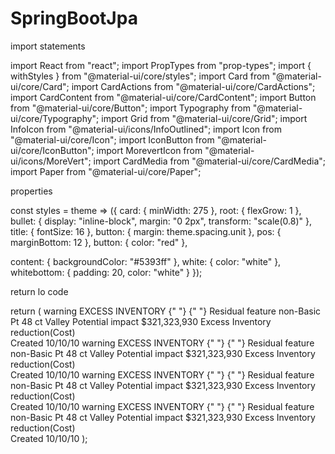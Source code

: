 # SpringBootJpa


import statements 

import React from "react";
import PropTypes from "prop-types";
import { withStyles } from "@material-ui/core/styles";
import Card from "@material-ui/core/Card";
import CardActions from "@material-ui/core/CardActions";
import CardContent from "@material-ui/core/CardContent";
import Button from "@material-ui/core/Button";
import Typography from "@material-ui/core/Typography";
import Grid from "@material-ui/core/Grid";
import InfoIcon from "@material-ui/icons/InfoOutlined";
import Icon from "@material-ui/core/Icon";
import IconButton from "@material-ui/core/IconButton";
import MorevertIcon from "@material-ui/icons/MoreVert";
import CardMedia from "@material-ui/core/CardMedia";
import Paper from "@material-ui/core/Paper";


properties

const styles = theme => ({
  card: {
    minWidth: 275
  },
  root: {
    flexGrow: 1
  },
  bullet: {
    display: "inline-block",
    margin: "0 2px",
    transform: "scale(0.8)"
  },
  title: {
    fontSize: 16
  },
  button: {
    margin: theme.spacing.unit
  },
  pos: {
    marginBottom: 12
  },
  button: {
    color: "red"
  },

  content: {
    backgroundColor: "#5393ff"
  },
  white: {
    color: "white"
  },
  whitebottom: {
    padding: 20,
    color: "white"
  }
});




return lo code

return (
    <Grid container className={classes.root} spacing={16}>
      <Grid item xs={3}>
        <Card className={classes.card}>
          <CardContent>
            <Typography className={classes.title}>
              <Icon className={classes.button}>warning</Icon> EXCESS INVENTORY
              <IconButton color="primary">
                {" "}
                <InfoIcon />{" "}
              </IconButton>
              <IconButton color="primary">
                <MorevertIcon />
              </IconButton>
            </Typography>
            <Typography variant="h5" gutterBottom>
              Residual feature non-Basic
            </Typography>
            <Typography component="p">Pt 48 ct Valley</Typography>
          </CardContent>
          <CardActions className={classes.content}>
            <Grid container>
              <Grid item xs={12}>
                <Typography
                  gutterBottom
                  align="left"
                  variant="h6"
                  className={classes.white}
                >
                  Potential impact
                </Typography>
                <Typography
                  gutterBottom
                  align="left"
                  variant="h5"
                  className={classes.white}
                >
                  $321,323,930
                </Typography>
                <Typography
                  gutterBottom
                  align="left"
                  variant="body1"
                  className={classes.white}
                >
                  Excess Inventory reduction(Cost)
                  <br />
                </Typography>
                <Typography
                  gutterBottom
                  align="right"
                  variant="body2"
                  className={classes.whitebottom}
                >
                  Created 10/10/10
                </Typography>
              </Grid>
            </Grid>
          </CardActions>
        </Card>
      </Grid>
      <Grid item xs={3}>
        <Card className={classes.card}>
          <CardContent>
            <Typography className={classes.title}>
              <Icon className={classes.button}>warning</Icon> EXCESS INVENTORY
              <IconButton color="primary">
                {" "}
                <InfoIcon />{" "}
              </IconButton>
              <IconButton color="primary">
                <MorevertIcon />
              </IconButton>
            </Typography>
            <Typography variant="h5" gutterBottom>
              Residual feature non-Basic
            </Typography>
            <Typography component="p">Pt 48 ct Valley</Typography>
          </CardContent>
          <CardActions className={classes.content}>
            <Grid container>
              <Grid item xs={12}>
                <Typography
                  gutterBottom
                  align="left"
                  variant="h6"
                  className={classes.white}
                >
                  Potential impact
                </Typography>
                <Typography
                  gutterBottom
                  align="left"
                  variant="h5"
                  className={classes.white}
                >
                  $321,323,930
                </Typography>
                <Typography
                  gutterBottom
                  align="left"
                  variant="body1"
                  className={classes.white}
                >
                  Excess Inventory reduction(Cost)
                  <br />
                </Typography>
                <Typography
                  gutterBottom
                  align="right"
                  variant="body2"
                  className={classes.whitebottom}
                >
                  Created 10/10/10
                </Typography>
              </Grid>
            </Grid>
          </CardActions>
        </Card>
      </Grid>
      <Grid item xs={3}>
        <Card className={classes.card}>
          <CardContent>
            <Typography className={classes.title}>
              <Icon className={classes.button}>warning</Icon> EXCESS INVENTORY
              <IconButton color="primary">
                {" "}
                <InfoIcon />{" "}
              </IconButton>
              <IconButton color="primary">
                <MorevertIcon />
              </IconButton>
            </Typography>
            <Typography variant="h5" gutterBottom>
              Residual feature non-Basic
            </Typography>
            <Typography component="p">Pt 48 ct Valley</Typography>
          </CardContent>
          <CardActions className={classes.content}>
            <Grid container>
              <Grid item xs={12}>
                <Typography
                  gutterBottom
                  align="left"
                  variant="h6"
                  className={classes.white}
                >
                  Potential impact
                </Typography>
                <Typography
                  gutterBottom
                  align="left"
                  variant="h5"
                  className={classes.white}
                >
                  $321,323,930
                </Typography>
                <Typography
                  gutterBottom
                  align="left"
                  variant="body1"
                  className={classes.white}
                >
                  Excess Inventory reduction(Cost)
                  <br />
                </Typography>
                <Typography
                  gutterBottom
                  align="right"
                  variant="body2"
                  className={classes.whitebottom}
                >
                  Created 10/10/10
                </Typography>
              </Grid>
            </Grid>
          </CardActions>
        </Card>
      </Grid>
      <Grid item xs={3}>
        <Card className={classes.card}>
          <CardContent>
            <Typography className={classes.title}>
              <Icon className={classes.button}>warning</Icon> EXCESS INVENTORY
              <IconButton color="primary">
                {" "}
                <InfoIcon />{" "}
              </IconButton>
              <IconButton color="primary">
                <MorevertIcon />
              </IconButton>
            </Typography>
            <Typography variant="h5" gutterBottom>
              Residual feature non-Basic
            </Typography>
            <Typography component="p">Pt 48 ct Valley</Typography>
          </CardContent>
          <CardActions className={classes.content}>
            <Grid container>
              <Grid item xs={12}>
                <Typography
                  gutterBottom
                  align="left"
                  variant="h6"
                  className={classes.white}
                >
                  Potential impact
                </Typography>
                <Typography
                  gutterBottom
                  align="left"
                  variant="h5"
                  className={classes.white}
                >
                  $321,323,930
                </Typography>
                <Typography
                  gutterBottom
                  align="left"
                  variant="body1"
                  className={classes.white}
                >
                  Excess Inventory reduction(Cost)
                  <br />
                </Typography>
                <Typography
                  gutterBottom
                  align="right"
                  variant="body2"
                  className={classes.whitebottom}
                >
                  Created 10/10/10
                </Typography>
              </Grid>
            </Grid>
          </CardActions>
        </Card>
      </Grid>
    </Grid>
  );



